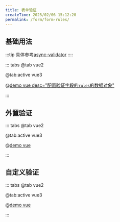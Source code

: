 ```yaml
---
title: 表单验证
createTime: 2025/02/06 15:12:20
permalink: /form/form-rules/
---
```


## 基础用法
:::tip
具体参考[async-validator](https://github.com/yiminghe/async-validator)
::::

::: tabs
@tab vue2

@tab:active vue3

@[demo vue desc="配置验证字段的`rules`的数据对象"](../../examples/form/form-rules/base.vue)

:::

## 外置验证

::: tabs
@tab vue2

@tab:active vue3

@[demo vue](../../examples/form/form-rules/out.vue)

:::

## 自定义验证

::: tabs
@tab vue2

@tab:active vue3

@[demo vue](../../examples/form/form-rules/slot.vue)

:::
